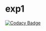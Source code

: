 # exp1

[![Codacy Badge](https://api.codacy.com/project/badge/Grade/964e1feb163045a9a3bae31b05da8ae6)](https://app.codacy.com/manual/stepin104680/exp1?utm_source=github.com&utm_medium=referral&utm_content=stepin104680/exp1&utm_campaign=Badge_Grade_Dashboard)